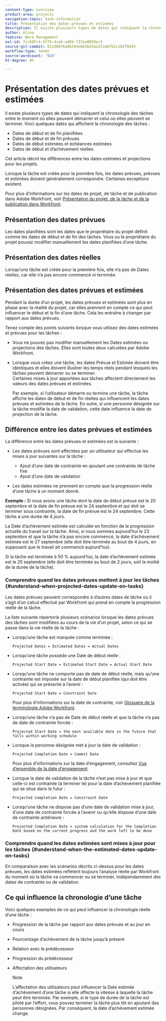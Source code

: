 ```yaml
---
content-type: overview
product-area: projects
navigation-topic: task-information
title: Présentation des dates prévues et estimées
description: Il existe plusieurs types de dates qui indiquent la chronologie des tâches entre le moment où elles peuvent démarrer et celui où elles peuvent se terminer.
author: Alina
feature: Work Management
exl-id: 7cc68fc4-5f79-4ce6-a404-737ea8959ec3
source-git-commit: 811d8076a0b344e863b25aa253a0fb1c102f0435
workflow-type: tm+mt
source-wordcount: '924'
ht-degree: 0%

---
```


# Présentation des dates prévues et estimées

<!--Audited: 07/2024-->

Il existe plusieurs types de dates qui indiquent la chronologie des tâches entre le moment où elles peuvent démarrer et celui où elles peuvent se terminer. Voici quelques dates qui affichent la chronologie des tâches :

* Dates de début et de fin planifiées
* Dates de début et de fin prévues
* Dates de début estimées et échéances estimées
* Dates de début et d’achèvement réelles

Cet article décrit les différences entre les dates estimées et projections pour les projets.

Lorsque la tâche est créée pour la première fois, les dates prévues, prévues et estimées doivent généralement correspondre. Certaines exceptions existent.

Pour plus d’informations sur les dates de projet, de tâche et de publication dans Adobe Workfront, voir [Présentation du projet, de la tâche et de la publication dans Workfront](../../../workfront-basics/navigate-workfront/workfront-navigation/definitions-pti-dates.md).

## Présentation des dates prévues

Les dates planifiées sont les dates que le propriétaire du projet définit comme les dates de début et de fin des tâches. Vous ou le propriétaire du projet pouvez modifier manuellement les dates planifiées d’une tâche.

## Présentation des dates réelles

Lorsqu’une tâche est créée pour la première fois, elle n’a pas de Dates réelles, car elle n’a pas encore commencé ni terminée.

## Présentation des dates prévues et estimées

Pendant la durée d’un projet, les dates prévues et estimées sont plus en phase avec la réalité du projet, car elles prennent en compte ce qui peut influencer le début et la fin d’une tâche. Cela les entraîne à changer par rapport aux dates prévues.

Tenez compte des points suivants lorsque vous utilisez des dates estimées et prévues pour les tâches :

* Vous ne pouvez pas modifier manuellement les Dates estimées ou projections des tâches. Elles sont toutes deux calculées par Adobe Workfront.
* Lorsque vous créez une tâche, les dates Prévue et Estimée doivent être identiques et elles doivent illustrer les temps réels pendant lesquels les tâches peuvent démarrer ou se terminer.\
  Certaines mises à jour apportées aux tâches affectent directement les valeurs des dates prévues et estimées.

  Par exemple, si l’utilisateur démarre ou termine une tâche, la tâche affiche les dates de début et de fin réelles qui influencent les dates prévues et estimées de la tâche. En outre, si une personne désignée sur la tâche modifie la date de validation, cette date influence la date de projection de la tâche.

## Différence entre les dates prévues et estimées

La différence entre les dates prévues et estimées est la suivante :

* Les dates prévues sont affectées par un utilisateur qui effectue les mises à jour suivantes sur la tâche :

   * Ajout d’une date de contrainte en ajoutant une contrainte de tâche fixe
   * Ajout d’une date de validation

* Les dates estimées ne prennent en compte que la progression réelle d’une tâche à un moment donné.

**Exemple :** Si nous avons une tâche dont la date de début prévue est le 20 septembre et la date de fin prévue est le 24 septembre et qui doit se terminer sous contrainte, la date de fin prévue est le 24 septembre. Cette tâche a une durée de 4 jours.

La Date d’achèvement estimée est calculée en fonction de la progression actuelle du travail sur la tâche. Ainsi, si nous sommes aujourd’hui le 23 septembre et que la tâche n’a pas encore commencé, la date d’achèvement estimée est le 27 septembre (elle doit être terminée au bout de 4 jours, en supposant que le travail ait commencé aujourd’hui).

Si la tâche est terminée à 50 % aujourd’hui, la date d’achèvement estimée est le 25 septembre (elle doit être terminée au bout de 2 jours, soit la moitié de la durée de la tâche).


### Comprendre quand les dates prévues mettent à jour les tâches {#understand-when-projected-dates-update-on-tasks}

Les dates prévues peuvent correspondre à d’autres dates de tâche ou il s’agit d’un calcul effectué par Workfront qui prend en compte la progression réelle de la tâche.

La liste suivante répertorie plusieurs scénarios lorsque les dates prévues des tâches sont modifiées au cours de la vie d’un projet, selon ce qui se passe dans la vie réelle de la tâche :

* Lorsqu’une tâche est marquée comme terminée :

  `Projected Dates = Estimated Dates = Actual Dates`

* Lorsqu’une tâche possède une Date de début réelle :

  `Projected Start Date = Estimated Start Date = Actual Start Date`

* Lorsqu’une tâche ne comporte pas de date de début réelle, mais qu’une contrainte est imposée sur la date de début planifiée (qui doit être activée) qui se présente à l’avenir :

  `Projected Start Date = Constraint Date`

  Pour plus d’informations sur la date de contrainte, voir [Glossaire de la terminologie Adobe Workfront](../../../workfront-basics/navigate-workfront/workfront-navigation/workfront-terminology-glossary.md).

* Lorsqu’une tâche n’a pas de Date de début réelle et que la tâche n’a pas de date de contrainte forcée :

  `Projected Start Date = the next available date in the future that falls within working schedule`

* Lorsque la personne désignée met à jour la date de validation :

  `Projected Completion Date = Commit Date`

  Pour plus d’informations sur la date d’engagement, consultez [Vue d’ensemble de la date d’engagement](../../../manage-work/projects/updating-work-in-a-project/overview-of-commit-dates.md).

* Lorsque la date de validation de la tâche n’est pas mise à jour et que celle-ci est contrainte (à terminer le) pour la date d’achèvement planifiée qui se situe dans le futur :

  `Projected Completion Date = Constraint Date`

* Lorsqu’une tâche ne dispose pas d’une date de validation mise à jour, d’une date de contrainte forcée à l’avenir ou qu’elle dispose d’une date de contrainte antérieure :

  `Projected Completion Date = system calculation for the Completion Date based on the current progress and the work left to be done`

### Comprendre quand les dates estimées sont mises à jour pour les tâches {#understand-when-the-estimated-dates-update-on-tasks}

En comparaison avec les scénarios décrits ci-dessus pour les dates prévues, les dates estimées reflètent toujours l’analyse réelle par Workfront du moment où la tâche va commencer ou se terminer, indépendamment des dates de contrainte ou de validation.

## Ce qui influence la chronologie d’une tâche

Voici quelques exemples de ce qui peut influencer la chronologie réelle d’une tâche :

* Progression de la tâche par rapport aux dates prévues et au jour en cours
* Pourcentage d’achèvement de la tâche jusqu’à présent
* Relation avec le prédécesseur
* Progression du prédécesseur
* Affectation des utilisateurs

  >[!NOTE]
  >
  >L’affectation des utilisateurs peut influencer la Date estimée d’achèvement d’une tâche si elle affecte la vitesse à laquelle la tâche peut être terminée. Par exemple, si le type de durée de la tâche est piloté par l’effort, vous pouvez terminer la tâche plus tôt en ajoutant des personnes désignées. Par conséquent, la date d’achèvement estimée change.
